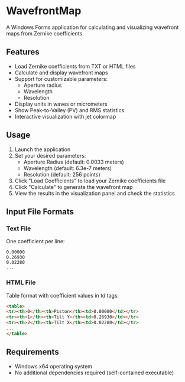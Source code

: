 # WavefrontMap

A Windows Forms application for calculating and visualizing wavefront maps from Zernike coefficients.

## Features

- Load Zernike coefficients from TXT or HTML files
- Calculate and display wavefront maps
- Support for customizable parameters:
  - Aperture radius
  - Wavelength
  - Resolution
- Display units in waves or micrometers
- Show Peak-to-Valley (PV) and RMS statistics
- Interactive visualization with jet colormap

## Usage

1. Launch the application
2. Set your desired parameters:
   - Aperture Radius (default: 0.0033 meters)
   - Wavelength (default: 6.3e-7 meters)
   - Resolution (default: 256 points)
3. Click "Load Coefficients" to load your Zernike coefficients file
4. Click "Calculate" to generate the wavefront map
5. View the results in the visualization panel and check the statistics

## Input File Formats

### Text File
One coefficient per line:
```
0.00000
0.26930
0.02280
...
```

### HTML File
Table format with coefficient values in td tags:
```html
<table>
<tr><th>0</th><th>Piston</th><td>0.00000</td></tr>
<tr><th>1</th><th>Tilt Y</th><td>0.26930</td></tr>
<tr><th>2</th><th>Tilt X</th><td>0.02280</td></tr>
...
</table>
```

## Requirements

- Windows x64 operating system
- No additional dependencies required (self-contained executable)
